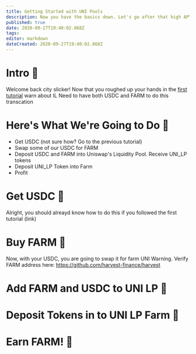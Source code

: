 ```yaml
---
title: Getting Started with UNI Pools
description: Now you have the basics down. Let's go after that high APY in the UNI Pool!
published: true
date: 2020-09-27T19:40:02.868Z
tags: 
editor: markdown
dateCreated: 2020-09-27T19:40:02.868Z
---
```


# Intro :corn:
Welcome back city slicker! Now that you roughed up your hands in the [first tutorial](/en/getting-started)
warn about IL
Need to have both USDC and FARM to do this transcation
# Here's What We're Going to Do :tractor:
- Get USDC (not sure how? Go to the previous tutorial)
- Swap some of our USDC for FARM
- Deposit USDC and FARM into Uniswap's Liquidity Pool. Receive UNI_LP tokens
- Deposit UNI_LP Token into Farm
- Profit
# Get USDC :watermelon:
Alright, you should alreayd know how to do this if you followed the first tutorial (link)
# Buy FARM :strawberry:
Now, with your USDC, you are going to swap it for farm
UNI Warning. Verify FARM address here: https://github.com/harvest-finance/harvest

# Add FARM and USDC to UNI LP :apple:
# Deposit Tokens in to UNI LP Farm :eggplant:
# Earn FARM! :bread: